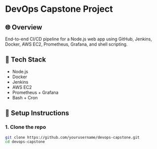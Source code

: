 # DevOps Capstone Project

## 🌐 Overview
End-to-end CI/CD pipeline for a Node.js web app using GitHub, Jenkins, Docker, AWS EC2, Prometheus, Grafana, and shell scripting.

## 🧰 Tech Stack
- Node.js
- Docker
- Jenkins
- AWS EC2
- Prometheus + Grafana
- Bash + Cron

## 🚀 Setup Instructions

### 1. Clone the repo
```bash
git clone https://github.com/yourusername/devops-capstone.git
cd devops-capstone
